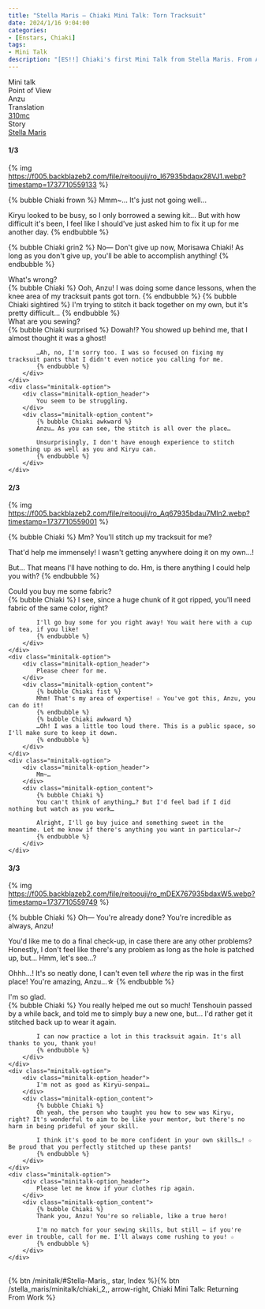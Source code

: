 ```yaml
---
title: "Stella Maris – Chiaki Mini Talk: Torn Tracksuit"
date: 2024/1/16 9:04:00
categories:
- [Enstars, Chiaki]
tags:
- Mini Talk
description: "[ES!!] Chiaki's first Mini Talk from Stella Maris. From Anzu's POV."
---
```

<div class="three-wrapper" style="--storyColor:#5ac189;--storyColor-rgb:90,193,137;--storyColor-h:147.4;--storyColor-s:45.4%;--storyColor-l:55.5%;">
    <div class="info-area">
        <div class="info">
            <div class="info-item characters">
                <div class="label">
                    Mini talk
                </div>
                <div class="value">
								<a href="/categories/Enstars/Chiaki" character="Chiaki"></a>
                </div>
            </div>
            <div class="info-item one">
                <div class="label">
                    Point of View
                </div>
                <div class="value">
                    Anzu
                </div>
            </div>
            <div class="info-item two">
                <div class="label">
                    Translation
                </div>
                <div class="value">
                    <a href="/about">310mc</a>
                </div>
            </div>
            <div class="info-item three">
                <div class="label">
                   Story
                </div>
                <div class="value">
                    <a href="/stella_maris">Stella Maris</a>
                </div>
            </div>
        </div>
    </div>
</div>

<!-- more -->

#### <div mt="rare"></div> 1/3

{% img https://f005.backblazeb2.com/file/reitoouji/ro_I67935bdapx28VJ1.webp?timestamp=1737710559133 %}

{% bubble Chiaki frown %}
Mmm~… It's just not going well…

Kiryu looked to be busy, so I only borrowed a sewing kit… But with how difficult it's been, I feel like I should've just asked him to fix it up for me another day.
{% endbubble %}

{% bubble Chiaki grin2 %}
No— Don't give up now, Morisawa Chiaki! As long as you don't give up, you'll be able to accomplish anything!
{% endbubble %}

<div class="minitalk" character="Anzu">
    <div class="minitalk-option">
        <div class="minitalk-option_header">
            What's wrong?
        </div>
        <div class="minitalk-option_content">
            {% bubble Chiaki %}
            Ooh, Anzu! I was doing some dance lessons, when the knee area of my tracksuit pants got torn.
            {% endbubble %}
            {% bubble Chiaki sightired %}
            I'm trying to stitch it back together on my own, but it's pretty difficult…
			{% endbubble %}
        </div>
    </div>
    <div class="minitalk-option">
        <div class="minitalk-option_header">
            What are you sewing?
        </div>
        <div class="minitalk-option_content">
            {% bubble Chiaki surprised %}
            Dowah!? You showed up behind me, that I almost thought it was a ghost!

            …Ah, no, I'm sorry too. I was so focused on fixing my tracksuit pants that I didn't even notice you calling for me.
			{% endbubble %}
        </div>
    </div>
    <div class="minitalk-option">
        <div class="minitalk-option_header">
            You seem to be struggling.
        </div>
        <div class="minitalk-option_content">
            {% bubble Chiaki awkward %}
            Anzu… As you can see, the stitch is all over the place…

            Unsurprisingly, I don't have enough experience to stitch something up as well as you and Kiryu can.
			{% endbubble %}
        </div>
    </div>
</div>

#### <div mt="rare"></div> 2/3

{% img https://f005.backblazeb2.com/file/reitoouji/ro_Aq67935bdau7Mln2.webp?timestamp=1737710559001 %}

{% bubble Chiaki %}
Mm? You'll stitch up my tracksuit for me?

That'd help me immensely! I wasn't getting anywhere doing it on my own…!

But… That means I'll have nothing to do. Hm, is there anything I could help you with?
{% endbubble %}

<div class="minitalk" character="Anzu">
    <div class="minitalk-option">
        <div class="minitalk-option_header">
            Could you buy me some fabric?
        </div>
        <div class="minitalk-option_content">
            {% bubble Chiaki %}
            I see, since a huge chunk of it got ripped, you'll need fabric of the same color, right?

            I'll go buy some for you right away! You wait here with a cup of tea, if you like!
			{% endbubble %}
        </div>
    </div>
    <div class="minitalk-option">
        <div class="minitalk-option_header">
            Please cheer for me.
        </div>
        <div class="minitalk-option_content">
            {% bubble Chiaki fist %}
            Mhm! That's my area of expertise! ☆ You've got this, Anzu, you can do it!
            {% endbubble %}
            {% bubble Chiaki awkward %}
            …Oh! I was a little too loud there. This is a public space, so I'll make sure to keep it down.
			{% endbubble %}
        </div>
    </div>
    <div class="minitalk-option">
        <div class="minitalk-option_header">
            Mm~…
        </div>
        <div class="minitalk-option_content">
            {% bubble Chiaki %}
            You can't think of anything…? But I'd feel bad if I did nothing but watch as you work…

            Alright, I'll go buy juice and something sweet in the meantime. Let me know if there's anything you want in particular~♪
			{% endbubble %}
        </div>
    </div>
</div>

#### <div mt="rare"></div> 3/3

{% img https://f005.backblazeb2.com/file/reitoouji/ro_mDEX767935bdaxW5.webp?timestamp=1737710559749 %}

{% bubble Chiaki %}
Oh— You're already done? You're incredible as always, Anzu!

You'd like me to do a final check-up, in case there are any other problems? Honestly, I don't feel like there's any problem as long as the hole is patched up, but… Hmm, let's see…?

Ohhh…! It's so neatly done, I can't even tell *where* the rip was in the first place! You're amazing, Anzu…☆
{% endbubble %}

<div class="minitalk" character="Anzu">
    <div class="minitalk-option">
        <div class="minitalk-option_header">
          I'm so glad.
        </div>
        <div class="minitalk-option_content">
            {% bubble Chiaki %}
            You really helped me out so much! Tenshouin passed by a while back, and told me to simply buy a new one, but… I'd rather get it stitched back up to wear it again.

            I can now practice a lot in this tracksuit again. It's all thanks to you, thank you!
			{% endbubble %}
        </div>
    </div>
    <div class="minitalk-option">
        <div class="minitalk-option_header">
            I'm not as good as Kiryu-senpai…
        </div>
        <div class="minitalk-option_content">
            {% bubble Chiaki %}
            Oh yeah, the person who taught you how to sew was Kiryu, right? It's wonderful to aim to be like your mentor, but there's no harm in being prideful of your skill.

            I think it's good to be more confident in your own skills…! ☆ Be proud that you perfectly stitched up these pants!
			{% endbubble %}
        </div>
    </div>
    <div class="minitalk-option">
        <div class="minitalk-option_header">
            Please let me know if your clothes rip again.
        </div>
        <div class="minitalk-option_content">
            {% bubble Chiaki %}
            Thank you, Anzu! You're so reliable, like a true hero!

            I'm no match for your sewing skills, but still — if you're ever in trouble, call for me. I'll always come rushing to you! ☆
			{% endbubble %}
        </div>
    </div>
</div>
<br>
<div toc>{% btn /minitalk/#Stella-Maris,, star, Index %}{% btn /stella_maris/minitalk/chiaki_2,, arrow-right, Chiaki Mini Talk: Returning From Work %}</div>

